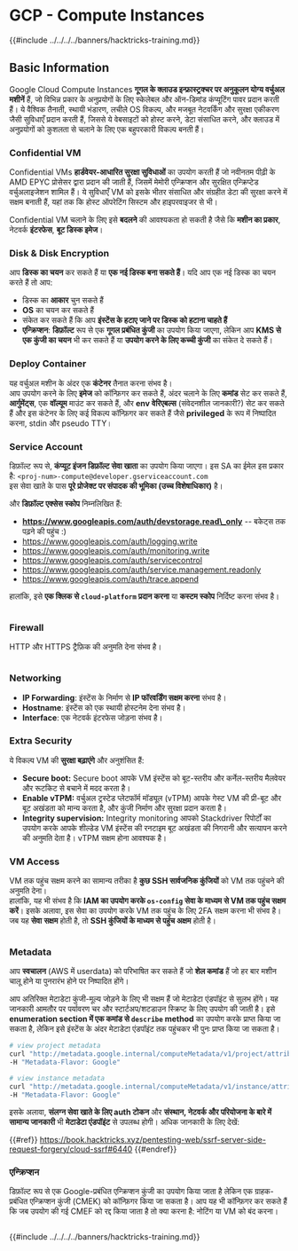 # GCP - Compute Instances

{{#include ../../../../banners/hacktricks-training.md}}

## Basic Information

Google Cloud Compute Instances **गूगल के क्लाउड इन्फ्रास्ट्रक्चर पर अनुकूलन योग्य वर्चुअल मशीनें** हैं, जो विभिन्न प्रकार के अनुप्रयोगों के लिए स्केलेबल और ऑन-डिमांड कंप्यूटिंग पावर प्रदान करती हैं। ये वैश्विक तैनाती, स्थायी भंडारण, लचीले OS विकल्प, और मजबूत नेटवर्किंग और सुरक्षा एकीकरण जैसी सुविधाएँ प्रदान करती हैं, जिससे ये वेबसाइटों को होस्ट करने, डेटा संसाधित करने, और क्लाउड में अनुप्रयोगों को कुशलता से चलाने के लिए एक बहुपरकारी विकल्प बनती हैं।

### Confidential VM

Confidential VMs **हार्डवेयर-आधारित सुरक्षा सुविधाओं** का उपयोग करती हैं जो नवीनतम पीढ़ी के AMD EPYC प्रोसेसर द्वारा प्रदान की जाती हैं, जिसमें मेमोरी एन्क्रिप्शन और सुरक्षित एन्क्रिप्टेड वर्चुअलाइजेशन शामिल हैं। ये सुविधाएँ VM को इसके भीतर संसाधित और संग्रहीत डेटा की सुरक्षा करने में सक्षम बनाती हैं, यहां तक कि होस्ट ऑपरेटिंग सिस्टम और हाइपरवाइजर से भी।

Confidential VM चलाने के लिए इसे **बदलने** की आवश्यकता हो सकती है जैसे कि **मशीन का प्रकार**, नेटवर्क **इंटरफेस**, **बूट डिस्क इमेज**।

### Disk & Disk Encryption

आप **डिस्क का चयन** कर सकते हैं या **एक नई डिस्क बना सकते हैं**। यदि आप एक नई डिस्क का चयन करते हैं तो आप:

- डिस्क का **आकार** चुन सकते हैं
- **OS** का चयन कर सकते हैं
- संकेत कर सकते हैं कि आप **इंस्टेंस के हटाए जाने पर डिस्क को हटाना चाहते हैं**
- **एन्क्रिप्शन**: **डिफ़ॉल्ट** रूप से एक **गूगल प्रबंधित कुंजी** का उपयोग किया जाएगा, लेकिन आप **KMS से एक कुंजी का चयन** भी कर सकते हैं या **उपयोग करने के लिए कच्ची कुंजी** का संकेत दे सकते हैं।

### Deploy Container

यह वर्चुअल मशीन के अंदर एक **कंटेनर** तैनात करना संभव है।\
आप उपयोग करने के लिए **इमेज** को कॉन्फ़िगर कर सकते हैं, अंदर चलाने के लिए **कमांड** सेट कर सकते हैं, **आर्गुमेंट्स**, एक **वॉल्यूम** माउंट कर सकते हैं, और **env वेरिएबल्स** (संवेदनशील जानकारी?) सेट कर सकते हैं और इस कंटेनर के लिए कई विकल्प कॉन्फ़िगर कर सकते हैं जैसे **privileged** के रूप में निष्पादित करना, stdin और pseudo TTY।

### Service Account

डिफ़ॉल्ट रूप से, **कंप्यूट इंजन डिफ़ॉल्ट सेवा खाता** का उपयोग किया जाएगा। इस SA का ईमेल इस प्रकार है: `<proj-num>-compute@developer.gserviceaccount.com`\
इस सेवा खाते के पास **पूरे प्रोजेक्ट पर संपादक की भूमिका (उच्च विशेषाधिकार)** है।

और **डिफ़ॉल्ट एक्सेस स्कोप** निम्नलिखित हैं:

- **https://www.googleapis.com/auth/devstorage.read\_only** -- बकेट्स तक पढ़ने की पहुंच :)
- https://www.googleapis.com/auth/logging.write
- https://www.googleapis.com/auth/monitoring.write
- https://www.googleapis.com/auth/servicecontrol
- https://www.googleapis.com/auth/service.management.readonly
- https://www.googleapis.com/auth/trace.append

हालांकि, इसे **एक क्लिक से `cloud-platform` प्रदान करना** या **कस्टम स्कोप** निर्दिष्ट करना संभव है।

<figure><img src="../../../../images/image (327).png" alt=""><figcaption></figcaption></figure>

### Firewall

HTTP और HTTPS ट्रैफ़िक की अनुमति देना संभव है।

<figure><img src="../../../../images/image (326).png" alt=""><figcaption></figcaption></figure>

### Networking

- **IP Forwarding**: इंस्टेंस के निर्माण से **IP फॉरवर्डिंग सक्षम करना** संभव है।
- **Hostname**: इंस्टेंस को एक स्थायी होस्टनेम देना संभव है।
- **Interface**: एक नेटवर्क इंटरफेस जोड़ना संभव है।

### Extra Security

ये विकल्प VM की **सुरक्षा बढ़ाएंगे** और अनुशंसित हैं:

- **Secure boot:** Secure boot आपके VM इंस्टेंस को बूट-स्तरीय और कर्नेल-स्तरीय मैलवेयर और रूटकिट से बचाने में मदद करता है।
- **Enable vTPM:** वर्चुअल ट्रस्टेड प्लेटफॉर्म मॉड्यूल (vTPM) आपके गेस्ट VM की प्री-बूट और बूट अखंडता को मान्य करता है, और कुंजी निर्माण और सुरक्षा प्रदान करता है।
- **Integrity supervision:** Integrity monitoring आपको Stackdriver रिपोर्टों का उपयोग करके आपके शील्डेड VM इंस्टेंस की रनटाइम बूट अखंडता की निगरानी और सत्यापन करने की अनुमति देता है। vTPM सक्षम होना आवश्यक है।

### VM Access

VM तक पहुंच सक्षम करने का सामान्य तरीका है **कुछ SSH सार्वजनिक कुंजियों** को VM तक पहुंचने की अनुमति देना।\
हालांकि, यह भी संभव है कि **IAM का उपयोग करके `os-config` सेवा के माध्यम से VM तक पहुंच सक्षम करें**। इसके अलावा, इस सेवा का उपयोग करके VM तक पहुंच के लिए 2FA सक्षम करना भी संभव है।\
जब यह **सेवा** **सक्षम** होती है, तो **SSH कुंजियों के माध्यम से पहुंच अक्षम** होती है।

<figure><img src="../../../../images/image (328).png" alt=""><figcaption></figcaption></figure>

### Metadata

आप **स्वचालन** (AWS में userdata) को परिभाषित कर सकते हैं जो **शेल कमांड** हैं जो हर बार मशीन चालू होने या पुनरारंभ होने पर निष्पादित होंगे।

आप अतिरिक्त मेटाडेटा कुंजी-मूल्य जोड़ने के लिए भी सक्षम हैं जो मेटाडेटा एंडपॉइंट से सुलभ होंगे। यह जानकारी आमतौर पर पर्यावरण चर और स्टार्टअप/शटडाउन स्क्रिप्ट के लिए उपयोग की जाती है। इसे **enumeration section में एक कमांड से `describe` method** का उपयोग करके प्राप्त किया जा सकता है, लेकिन इसे इंस्टेंस के अंदर मेटाडेटा एंडपॉइंट तक पहुंचकर भी पुनः प्राप्त किया जा सकता है।
```bash
# view project metadata
curl "http://metadata.google.internal/computeMetadata/v1/project/attributes/?recursive=true&alt=text" \
-H "Metadata-Flavor: Google"

# view instance metadata
curl "http://metadata.google.internal/computeMetadata/v1/instance/attributes/?recursive=true&alt=text" \
-H "Metadata-Flavor: Google"
```
इसके अलावा, **संलग्न सेवा खाते के लिए auth टोकन** और **संस्थान, नेटवर्क और परियोजना के बारे में सामान्य जानकारी** भी **मेटाडेटा एंडपॉइंट** से उपलब्ध होगी। अधिक जानकारी के लिए देखें:

{{#ref}}
https://book.hacktricks.xyz/pentesting-web/ssrf-server-side-request-forgery/cloud-ssrf#6440
{{#endref}}

### एन्क्रिप्शन

डिफ़ॉल्ट रूप से एक Google-प्रबंधित एन्क्रिप्शन कुंजी का उपयोग किया जाता है लेकिन एक ग्राहक-प्रबंधित एन्क्रिप्शन कुंजी (CMEK) को कॉन्फ़िगर किया जा सकता है। आप यह भी कॉन्फ़िगर कर सकते हैं कि जब उपयोग की गई CMEF को रद्द किया जाता है तो क्या करना है: नोटिंग या VM को बंद करना।

<figure><img src="../../../../images/image (329).png" alt=""><figcaption></figcaption></figure>

{{#include ../../../../banners/hacktricks-training.md}}
